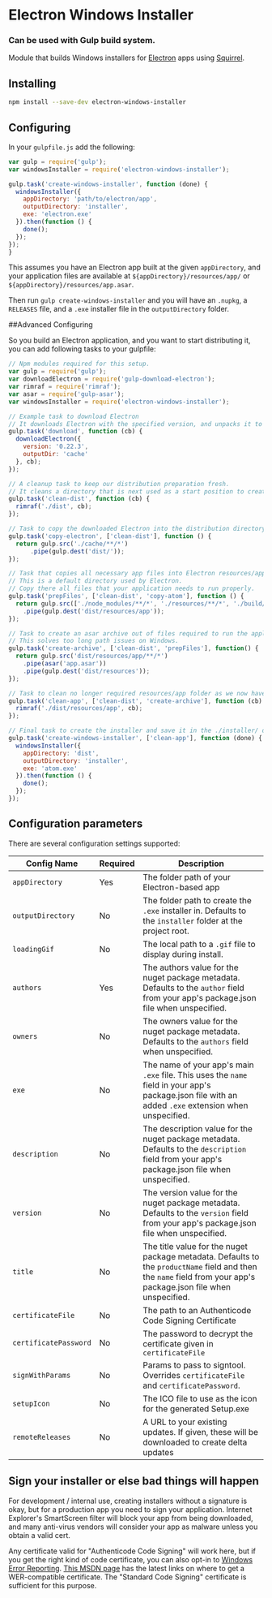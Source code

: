 # Electron Windows Installer

### Can be used with Gulp build system.

Module that builds Windows installers for
[Electron](https://github.com/atom/electron) apps using
[Squirrel](https://github.com/Squirrel/Squirrel.Windows).

## Installing

```sh
npm install --save-dev electron-windows-installer
```

## Configuring

In your `gulpfile.js` add the following:

```js
var gulp = require('gulp');
var windowsInstaller = require('electron-windows-installer');

gulp.task('create-windows-installer', function (done) {
  windowsInstaller({
    appDirectory: 'path/to/electron/app',
    outputDirectory: 'installer',
    exe: 'electron.exe'
  }).then(function () {
    done();
  });
});
}
```

This assumes you have an Electron app built at the given `appDirectory`, and your application files are available at `${appDirectory}/resources/app/` or `${appDirectory}/resources/app.asar`.

Then run `gulp create-windows-installer` and you will have an `.nupkg`, a
`RELEASES` file, and a `.exe` installer file in the `outputDirectory` folder.

##Advanced Configuring

So you build an Electron application, and you want to start distributing it, you can add following tasks to your gulpfile:

```js
// Npm modules required for this setup.
var gulp = require('gulp');
var downloadElectron = require('gulp-download-electron');
var rimraf = require('rimraf');
var asar = require('gulp-asar');
var windowsInstaller = require('electron-windows-installer');

// Example task to download Electron
// It downloads Electron with the specified version, and unpacks it to a provided directory.
gulp.task('download', function (cb) {
  downloadElectron({
    version: '0.22.3',
    outputDir: 'cache'
  }, cb);
});

// A cleanup task to keep our distribution preparation fresh.
// It cleans a directory that is next used as a start position to creating an installer.
gulp.task('clean-dist', function (cb) {
  rimraf('./dist', cb);
});

// Task to copy the downloaded Electron into the distribution directory.
gulp.task('copy-electron', ['clean-dist'], function () {
  return gulp.src('./cache/**/*')
      .pipe(gulp.dest('dist/'));
});

// Task that copies all necessary app files into Electron resources/app directory.
// This is a default directory used by Electron.
// Copy there all files that your application needs to run properly.
gulp.task('prepFiles', ['clean-dist', 'copy-atom'], function () {
  return gulp.src(['./node_modules/**/*', './resources/**/*', './build/**/*', './package.json'], { base: './'})
    .pipe(gulp.dest('dist/resources/app'));
});

// Task to create an asar archive out of files required to run the application.
// This solves too long path issues on Windows.
gulp.task('create-archive', ['clean-dist', 'prepFiles'], function() {
  return gulp.src('dist/resources/app/**/*')
    .pipe(asar('app.asar'))
    .pipe(gulp.dest('dist/resources'));
});

// Task to clean no longer required resources/app folder as we now have the asar package.
gulp.task('clean-app', ['clean-dist', 'create-archive'], function (cb) {
  rimraf('./dist/resources/app', cb);
});

// Final task to create the installer and save it in the ./installer/ directory.
gulp.task('create-windows-installer', ['clean-app'], function (done) {
  windowsInstaller({
    appDirectory: 'dist',
    outputDirectory: 'installer',
    exe: 'atom.exe'
  }).then(function () {
    done();
  });
});
```

## Configuration parameters

There are several configuration settings supported:

| Config Name           | Required | Description |
| --------------------- | -------- | ----------- |
| `appDirectory`        | Yes      | The folder path of your Electron-based app |
| `outputDirectory`     | No       | The folder path to create the `.exe` installer in. Defaults to the `installer` folder at the project root. |
| `loadingGif`          | No       | The local path to a `.gif` file to display during install. |
| `authors`             | Yes      | The authors value for the nuget package metadata. Defaults to the `author` field from your app's package.json file when unspecified. |
| `owners`              | No       | The owners value for the nuget package metadata. Defaults to the `authors` field when unspecified. |
| `exe`                 | No       | The name of your app's main `.exe` file. This uses the `name` field in your app's package.json file with an added `.exe` extension when unspecified. |
| `description`         | No       | The description value for the nuget package metadata. Defaults to the `description` field from your app's package.json file when unspecified. |
| `version`             | No       | The version value for the nuget package metadata. Defaults to the `version` field from your app's package.json file when unspecified. |
| `title`               | No       | The title value for the nuget package metadata. Defaults to the `productName` field and then the `name` field from your app's package.json file when unspecified. |
| `certificateFile`     | No       | The path to an Authenticode Code Signing Certificate |
| `certificatePassword` | No       | The password to decrypt the certificate given in `certificateFile` |
| `signWithParams`      | No       | Params to pass to signtool.  Overrides `certificateFile` and `certificatePassword`. |
| `setupIcon`           | No       | The ICO file to use as the icon for the generated Setup.exe |
| `remoteReleases`      | No       | A URL to your existing updates. If given, these will be downloaded to create delta updates |

## Sign your installer or else bad things will happen

For development / internal use, creating installers without a signature is okay, but for a production app you need to sign your application. Internet Explorer's SmartScreen filter will block your app from being downloaded, and many anti-virus vendors will consider your app as malware unless you obtain a valid cert.

Any certificate valid for "Authenticode Code Signing" will work here, but if you get the right kind of code certificate, you can also opt-in to [Windows Error Reporting](http://en.wikipedia.org/wiki/Windows_Error_Reporting). [This MSDN page](http://msdn.microsoft.com/en-us/library/windows/hardware/hh801887.aspx) has the latest links on where to get a WER-compatible certificate. The "Standard Code Signing" certificate is sufficient for this purpose.
